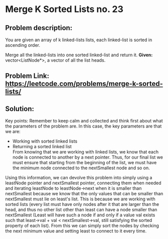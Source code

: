 # Merge K Sorted Lists no. 23 
  
## **Problem description:**   
You are given an array of k linked-lists lists, each linked-list is sorted in ascending order.

Merge all the linked-lists into one sorted linked-list and return it.
**Given:** vector<ListNode*>, a vector of all the list heads.
  
  
## Problem Link: https://leetcode.com/problems/merge-k-sorted-lists/
## **Solution:**  
Key points: Remember to keep calm and collected and think first about what the parameters of the problem are.
In this case, the key parameters are that we are:  
- Working with sorted linked lists  
- Returning a sorted linked list  
From knowing that we are working with linked lists, we know that each node is connected to another by a next pointer.  Thus, for our final list we must ensure that starting from 
the beginning of the list, we must have the minimum node connected to the nextSmallest node and so on.  
  
Using this information, we can devolve this problem into simply using a leastNode pointer and nextSmallest pointer, connecting them when needed and iterating leastNode to leastNode->next when it is smaller than nextSmallest because we know that the only values that can be smaller than nextSmallest must lie on least's list.  This is because we are working with sorted lists (every list must have only nodes after it that are larger than the head, and thus no other list other than least can have a node smaller than nextSmallest (Least will have such a node if and only if a value val exists such that least->val + val < nextSmallest->val, still satisfying the sorted property of each list).  From this we can simply sort the nodes by checking the next minimum value and setting least to connect to it every time.
